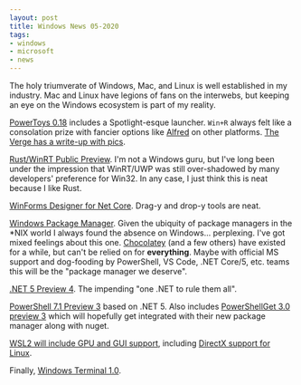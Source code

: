 ```yaml
---
layout: post
title: Windows News 05-2020
tags:
- windows
- microsoft
- news
---
```


The holy triumverate of Windows, Mac, and Linux is well established in my industry.  Mac and Linux have legions of fans on the interwebs, but keeping an eye on the Windows ecosystem is part of my reality.

[PowerToys 0.18](https://github.com/microsoft/PowerToys/releases/tag/0.18.0) includes a Spotlight-esque launcher.  `Win+R` always felt like a consolation prize with fancier options like [Alfred](https://www.alfredapp.com/) on other platforms.  [The Verge has a write-up with pics](https://www.theverge.com/2020/5/19/21262060/microsoft-windows-10-launcher-powertoy-spotlight-alfred-download-build).

[Rust/WinRT Public Preview](https://blogs.windows.com/windowsdeveloper/2020/04/30/rust-winrt-public-preview/).  I'm not a Windows guru, but I've long been under the impression that WinRT/UWP was still over-shadowed by many developers' preference for Win32.  In any case, I just think this is neat because I like Rust.

[WinForms Designer for Net Core](https://devblogs.microsoft.com/dotnet/windows-forms-designer-for-net-core-released/).  Drag-y and drop-y tools are neat.

[Windows Package Manager](https://devblogs.microsoft.com/commandline/windows-package-manager-preview/).  Given the ubiquity of package managers in the *NIX world I always found the absence on Windows... perplexing.  I've got mixed feelings about this one.  [Chocolatey](https://chocolatey.org/) (and a few others) have existed for a while, but can't be relied on for __everything__.  Maybe with official MS support and dog-fooding by PowerShell, VS Code, .NET Core/5, etc. teams this will be the "package manager we deserve".

[.NET 5 Preview 4](https://devblogs.microsoft.com/dotnet/announcing-net-5-preview-4-and-our-journey-to-one-net/).  The impending "one .NET to rule them all".

[PowerShell 7.1 Preview 3](https://devblogs.microsoft.com/powershell/powershell-team-may-2020-update/) based on .NET 5.  Also includes [PowerShellGet 3.0 preview 3](https://devblogs.microsoft.com/powershell/powershellget-3-0-preview-3/) which will hopefully get integrated with their new package manager along with nuget.

[WSL2 will include GPU and GUI support](https://ubuntu.com/blog/new-gpu-and-gui-features-announced-for-wsl-at-build), including [DirectX support for Linux](https://devblogs.microsoft.com/directx/directx-heart-linux/).

Finally, [Windows Terminal 1.0](https://devblogs.microsoft.com/commandline/windows-terminal-1-0/).